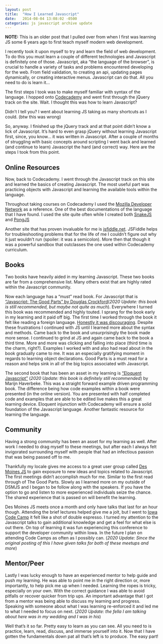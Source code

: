 ```yaml
---
layout: post
title:  "How I Learned Javascript"
date:   2014-08-04 13:08:02 -0500
categories: js javascript archive update
---
```

**NOTE:** This is an older post that I pulled over from when I first was learning JS some 6 years ago to first teach myself modern web development.

I recently took it upon myself to try and learn the field of web development. To do this you must learn a couple of different technologies and Javascript is definitely one of those. Javascript, aka “the language of the browser”, is crucial to handle a variety of tasks and problems encountered developing for the web. From field validation, to creating an api, updating pages dynamically, or creating interactive menus. Javascript can do that. All you need to do is learn it…

The first steps I took was to make myself familiar with syntax of the language. I hopped onto [Codecademy](https://www.codecademy.com/) and went first through the jQuery track on the site. Wait. I thought this was how to learn Javascript?

Didn’t I tell you? I went about learning JS taking as many shortcuts as I could. (btw this was wrong)

So, anyway. I finished up the jQuery track and at that point didn’t know a lick of Javascript.  It’s hard to even grasp jQuery without learning Javascript first, since, you know… it was written in Javascript. After a couple of months of struggling with basic concepts around scripting I went back and learned (and continue to learn) Javascript the hard (and correct) way. Here are the steps I took from this point.
## Online Resources
Now, back to Codecademy. I went through the Javascript track on this site and learned the basics of creating Javascript. The most useful part was practicing objects with Javascript and learning the available tools within the language.

Throughout taking courses on Codecademy I used the [Mozilla Developer Network](https://developer.mozilla.org/en-US/docs/Web/JavaScript) as a reference. One of the best documentations of the language that I have found. I used the site quite often while I created both [SnakeJS](https://github.com/cartothemax/snakejs) and [PongJS](https://github.com/cartothemax/pongjs)

Another site that has proven invaluable for me is [jsfiddle.net](https://jsfiddle.net).  JSFiddle helps for troubleshooting problems that for the life of me I couldn’t figure out why it just wouldn’t run (spoiler: it was a semicolon).  More then that though it was a powerful sandbox that outclasses the one used within Codecademy curriculum.
## Books
Two books have heavily aided in my learning Javascript.  These two books are far from a comprehensive list.  Many others exist that are highly rated within the Javascript community.

Now each language has a “must” read book.  For Javascript that is [“Javascript: The Good Parts” by Douglas Crockford](https://www.amazon.com/dp/0596517742/?tag=stackoverfl08-20)(*2020 Update: this book is still recommended, but maybe not quite as much*).  Everywhere I turned this book was recommended and highly touted. I sprang for the book early in my learning and it paid off big. The first time I worked through the book it felt like reading a foreign language. [Honestly it was discouraging](https://i.chzbgr.com/maxW500/667153664/hE447EFD9/). Despite these frustrations I continued with JS until I learned more about the syntax and methods. Came back to the book and unsurprisingly the book made more sense.  I continued to grind at JS and again came back to the book a third time. More and more was clicking and falling into place (third time is the charm, right?). Examples I worked with and also had read about in the book gradually came to me. It was an especially gratifying moment in regards to learning object declarations. Good Parts is a must read for a reason and helps sink in all of the big topics associated with Javascript.

The second book that has been an asset in my learning is [“Eloquent Javascript”](https://eloquentjavascript.net/) (*2020 Update: this book is definitely still recommended*) by Marijn Haverbeke. This was a straight forward example driven programming book.  The difference being how code examples within a book were presented (in the online version). You are presented with half completed code and examples that are able to be edited live makes this a great learning device. Eloquent injunction with Codecademy will ensure a solid foundation of the Javascript language. Another fantastic resource for learning the language.
## Community
Having a strong community has been an asset for my learning as well. After work I needed to drag myself to these meetings, but after each I always felt invigorated surrounding myself with people that had an infectious passion that was being passed off to me.

Thankfully my locale gives me access to a great user group called [Des Moines JS](http://dsmjs.com) to gain exposure to new ideas and topics related to Javascript. The first meetings didn’t accomplish much for me. Similar to the first read through of The Good Parts. Slowly as I learned more on my outside of DSMJS and I began to be follow along with the speakers. If you have the option to go and listen to more experienced individuals seize the chance.  The shared experience that is passed on will benefit the learning.

Des Moines JS meets once a month and only have talks that last for an hour though. Attending the brief lectures helped give me a jolt, but I went to [Iowa Code Camp](http://www.iowacodecamp.com/) it felt like a shot of double espresso. I turned my attention to the Javascript talks to gain additional knowledge and get a feel for what else is out there. On top of learning it was fun experiencing this conference to support the developer community within Iowa. In the future I plan on attending Code Camps as often as I possibly can. (*2020 Update: Since the original posting of this I have given talks for both of these meetups and more*)
## Mentor/Peer
Lastly I was lucky enough to have an experienced mentor to help guide and push my learning. He was able to point me in the right direction or, more importantly, to help pick me up when I needed. Learning the ropes is tricky, especially on your own. With the correct guidance I was able to avoid pitfalls or recover quicker from trip ups. An important advantage that I got from a mentor was being able to discuss my learning and progress. Speaking with someone about what I was learning re-enforced it and led me to what I needed to focus on next. (*2020 Update: the fella I am talking about here was in my wedding and I was in his*)

Well that’s it so far. Pretty easy to learn as you can see. All you need to is practice, learn, read, discuss, and immerse yourself into it. Now that I have gotten the fundamentals down pat all that’s left is to produce.  The easy part!
